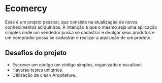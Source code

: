 # Ecomercy

Esse é um projeto pessoal, que consiste na atualizaçào de novos conhecimentos adiquiridos.
A intenção é que o mesmo seja uma aplicação simples onde um vendedor possa se cadastrar e dvulgar seus produtos e um comprador possa se cadastrar e realizar a aquisição de um produto.

## Desafios do projeto
 - Escrever um código um código simples, organizado e escalável.
 - Haverào testes unitários.
 - Utilização de clean Arquiteture.